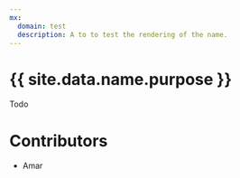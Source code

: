```yaml
---
mx:
  domain: test
  description: A to to test the rendering of the name.
---
```




# {{ site.data.name.purpose }}
Todo


# Contributors
- Amar

